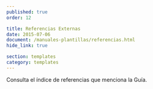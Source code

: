 ```yaml
---
published: true
order: 12

title: Referencias Externas
date: 2015-07-06
document: /manuales-plantillas/referencias.html
hide_link: true

section: templates
category: templates
---
```


Consulta el índice de referencias que menciona la Guía.
